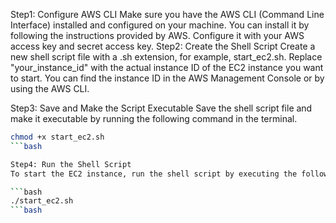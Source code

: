 Step1: Configure AWS CLI
Make sure you have the AWS CLI (Command Line Interface) installed and configured on your machine. You can install it by following the instructions provided by AWS. Configure it with your AWS access key and secret access key.
Step2: Create the Shell Script
Create a new shell script file with a .sh extension, for example, start_ec2.sh. Replace "your_instance_id" with the actual instance ID of the EC2 instance you want to start. You can find the instance ID in the AWS Management Console or by using the AWS CLI.

Step3: Save and Make the Script Executable Save the shell script file and make it executable by running the following command in the terminal.
```bash
chmod +x start_ec2.sh
```bash

Step4: Run the Shell Script
To start the EC2 instance, run the shell script by executing the following command in the terminal:

```bash
./start_ec2.sh
```bash
